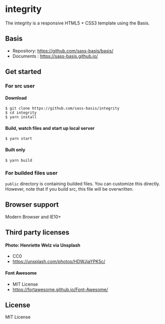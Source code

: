 # integrity
The integrity is a responsive HTML5 + CSS3 template using the Basis.

## Basis
* Repository: https://github.com/sass-basis/basis/
* Documents : https://sass-basis.github.io/

## Get started
### For src user
#### Download
```
$ git clone https://github.com/sass-basis/integrity
$ cd integrity
$ yarn install
```

#### Build, watch files and start up local server
```
$ yarn start
```

#### Built only
```
$ yarn build
```

### For builded files user
`public` directory is containing builded files. You can customize this directly.
However, note that if you build src, this file will be overwritten.

## Browser support
Modern Browser and IE10+

## Third party licenses
#### Photo: Henriette Welz via Unsplash
* CC0
* https://unsplash.com/photos/HDWJiaYPK5c/

#### Font Awesome
* MIT License
* https://fortawesome.github.io/Font-Awesome/

## License
MIT License
